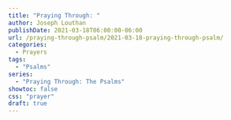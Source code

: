 ```yaml
---
title: "Praying Through: "
author: Joseph Louthan
publishDate: 2021-03-18T06:00:00-06:00
url: /praying-through-psalm/2021-03-18-praying-through-psalm/
categories:
  - Prayers
tags:
  - "Psalms"
series:
  - "Praying Through: The Psalms"
showtoc: false
css: "prayer"
draft: true
---
```

<div style="font-variant: small-caps;">

</div>

```text

```
